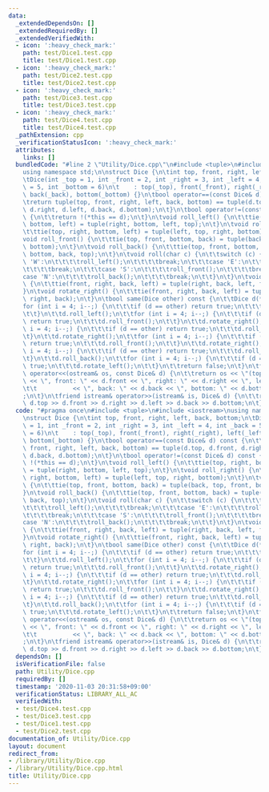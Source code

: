 ```yaml
---
data:
  _extendedDependsOn: []
  _extendedRequiredBy: []
  _extendedVerifiedWith:
  - icon: ':heavy_check_mark:'
    path: test/Dice1.test.cpp
    title: test/Dice1.test.cpp
  - icon: ':heavy_check_mark:'
    path: test/Dice2.test.cpp
    title: test/Dice2.test.cpp
  - icon: ':heavy_check_mark:'
    path: test/Dice3.test.cpp
    title: test/Dice3.test.cpp
  - icon: ':heavy_check_mark:'
    path: test/Dice4.test.cpp
    title: test/Dice4.test.cpp
  _pathExtension: cpp
  _verificationStatusIcon: ':heavy_check_mark:'
  attributes:
    links: []
  bundledCode: "#line 2 \"Utility/Dice.cpp\"\n#include <tuple>\n#include <iostream>\n\
    using namespace std;\n\nstruct Dice {\n\tint top, front, right, left, back, bottom;\n\
    \tDice(int _top = 1, int _front = 2, int _right = 3, int _left = 4, int _back\
    \ = 5, int _bottom = 6)\n\t    : top(_top), front(_front), right(_right), left(_left),\
    \ back(_back), bottom(_bottom) {}\n\tbool operator==(const Dice& d) const {\n\t\
    \treturn tuple(top, front, right, left, back, bottom) == tuple(d.top, d.front,\
    \ d.right, d.left, d.back, d.bottom);\n\t}\n\tbool operator!=(const Dice& d) const\
    \ {\n\t\treturn !(*this == d);\n\t}\n\tvoid roll_left() {\n\t\ttie(top, right,\
    \ bottom, left) = tuple(right, bottom, left, top);\n\t}\n\tvoid roll_right() {\n\
    \t\ttie(top, right, bottom, left) = tuple(left, top, right, bottom);\n\t}\n\t\
    void roll_front() {\n\t\ttie(top, front, bottom, back) = tuple(back, top, front,\
    \ bottom);\n\t}\n\tvoid roll_back() {\n\t\ttie(top, front, bottom, back) = tuple(front,\
    \ bottom, back, top);\n\t}\n\tvoid roll(char c) {\n\t\tswitch (c) {\n\t\t\tcase\
    \ 'W':\n\t\t\t\troll_left();\n\t\t\t\tbreak;\n\t\t\tcase 'E':\n\t\t\t\troll_right();\n\
    \t\t\t\tbreak;\n\t\t\tcase 'S':\n\t\t\t\troll_front();\n\t\t\t\tbreak;\n\t\t\t\
    case 'N':\n\t\t\t\troll_back();\n\t\t\t\tbreak;\n\t\t}\n\t}\n\tvoid rotate_left()\
    \ {\n\t\ttie(front, right, back, left) = tuple(right, back, left, front);\n\t\
    }\n\tvoid rotate_right() {\n\t\ttie(front, right, back, left) = tuple(left, front,\
    \ right, back);\n\t}\n\tbool same(Dice other) const {\n\t\tDice d(*this);\n\t\t\
    for (int i = 4; i--;) {\n\t\t\tif (d == other) return true;\n\t\t\td.rotate_left();\n\
    \t\t}\n\t\td.roll_left();\n\t\tfor (int i = 4; i--;) {\n\t\t\tif (d == other)\
    \ return true;\n\t\t\td.roll_front();\n\t\t}\n\t\td.rotate_right();\n\t\tfor (int\
    \ i = 4; i--;) {\n\t\t\tif (d == other) return true;\n\t\t\td.roll_right();\n\t\
    \t}\n\t\td.rotate_right();\n\t\tfor (int i = 4; i--;) {\n\t\t\tif (d == other)\
    \ return true;\n\t\t\td.roll_front();\n\t\t}\n\t\td.rotate_right();\n\t\tfor (int\
    \ i = 4; i--;) {\n\t\t\tif (d == other) return true;\n\t\t\td.roll_right();\n\t\
    \t}\n\t\td.roll_back();\n\t\tfor (int i = 4; i--;) {\n\t\t\tif (d == other) return\
    \ true;\n\t\t\td.rotate_left();\n\t\t}\n\t\treturn false;\n\t}\n\tfriend ostream&\
    \ operator<<(ostream& os, const Dice& d) {\n\t\treturn os << \"(top: \" << d.top\
    \ << \", front: \" << d.front << \", right: \" << d.right << \", left: \" << d.left\n\
    \t\t          << \", back: \" << d.back << \", bottom: \" << d.bottom << \")\"\
    ;\n\t}\n\tfriend istream& operator>>(istream& is, Dice& d) {\n\t\treturn is >>\
    \ d.top >> d.front >> d.right >> d.left >> d.back >> d.bottom;\n\t}\n};\n"
  code: "#pragma once\n#include <tuple>\n#include <iostream>\nusing namespace std;\n\
    \nstruct Dice {\n\tint top, front, right, left, back, bottom;\n\tDice(int _top\
    \ = 1, int _front = 2, int _right = 3, int _left = 4, int _back = 5, int _bottom\
    \ = 6)\n\t    : top(_top), front(_front), right(_right), left(_left), back(_back),\
    \ bottom(_bottom) {}\n\tbool operator==(const Dice& d) const {\n\t\treturn tuple(top,\
    \ front, right, left, back, bottom) == tuple(d.top, d.front, d.right, d.left,\
    \ d.back, d.bottom);\n\t}\n\tbool operator!=(const Dice& d) const {\n\t\treturn\
    \ !(*this == d);\n\t}\n\tvoid roll_left() {\n\t\ttie(top, right, bottom, left)\
    \ = tuple(right, bottom, left, top);\n\t}\n\tvoid roll_right() {\n\t\ttie(top,\
    \ right, bottom, left) = tuple(left, top, right, bottom);\n\t}\n\tvoid roll_front()\
    \ {\n\t\ttie(top, front, bottom, back) = tuple(back, top, front, bottom);\n\t\
    }\n\tvoid roll_back() {\n\t\ttie(top, front, bottom, back) = tuple(front, bottom,\
    \ back, top);\n\t}\n\tvoid roll(char c) {\n\t\tswitch (c) {\n\t\t\tcase 'W':\n\
    \t\t\t\troll_left();\n\t\t\t\tbreak;\n\t\t\tcase 'E':\n\t\t\t\troll_right();\n\
    \t\t\t\tbreak;\n\t\t\tcase 'S':\n\t\t\t\troll_front();\n\t\t\t\tbreak;\n\t\t\t\
    case 'N':\n\t\t\t\troll_back();\n\t\t\t\tbreak;\n\t\t}\n\t}\n\tvoid rotate_left()\
    \ {\n\t\ttie(front, right, back, left) = tuple(right, back, left, front);\n\t\
    }\n\tvoid rotate_right() {\n\t\ttie(front, right, back, left) = tuple(left, front,\
    \ right, back);\n\t}\n\tbool same(Dice other) const {\n\t\tDice d(*this);\n\t\t\
    for (int i = 4; i--;) {\n\t\t\tif (d == other) return true;\n\t\t\td.rotate_left();\n\
    \t\t}\n\t\td.roll_left();\n\t\tfor (int i = 4; i--;) {\n\t\t\tif (d == other)\
    \ return true;\n\t\t\td.roll_front();\n\t\t}\n\t\td.rotate_right();\n\t\tfor (int\
    \ i = 4; i--;) {\n\t\t\tif (d == other) return true;\n\t\t\td.roll_right();\n\t\
    \t}\n\t\td.rotate_right();\n\t\tfor (int i = 4; i--;) {\n\t\t\tif (d == other)\
    \ return true;\n\t\t\td.roll_front();\n\t\t}\n\t\td.rotate_right();\n\t\tfor (int\
    \ i = 4; i--;) {\n\t\t\tif (d == other) return true;\n\t\t\td.roll_right();\n\t\
    \t}\n\t\td.roll_back();\n\t\tfor (int i = 4; i--;) {\n\t\t\tif (d == other) return\
    \ true;\n\t\t\td.rotate_left();\n\t\t}\n\t\treturn false;\n\t}\n\tfriend ostream&\
    \ operator<<(ostream& os, const Dice& d) {\n\t\treturn os << \"(top: \" << d.top\
    \ << \", front: \" << d.front << \", right: \" << d.right << \", left: \" << d.left\n\
    \t\t          << \", back: \" << d.back << \", bottom: \" << d.bottom << \")\"\
    ;\n\t}\n\tfriend istream& operator>>(istream& is, Dice& d) {\n\t\treturn is >>\
    \ d.top >> d.front >> d.right >> d.left >> d.back >> d.bottom;\n\t}\n};"
  dependsOn: []
  isVerificationFile: false
  path: Utility/Dice.cpp
  requiredBy: []
  timestamp: '2020-11-03 20:31:58+09:00'
  verificationStatus: LIBRARY_ALL_AC
  verifiedWith:
  - test/Dice4.test.cpp
  - test/Dice3.test.cpp
  - test/Dice1.test.cpp
  - test/Dice2.test.cpp
documentation_of: Utility/Dice.cpp
layout: document
redirect_from:
- /library/Utility/Dice.cpp
- /library/Utility/Dice.cpp.html
title: Utility/Dice.cpp
---
```

